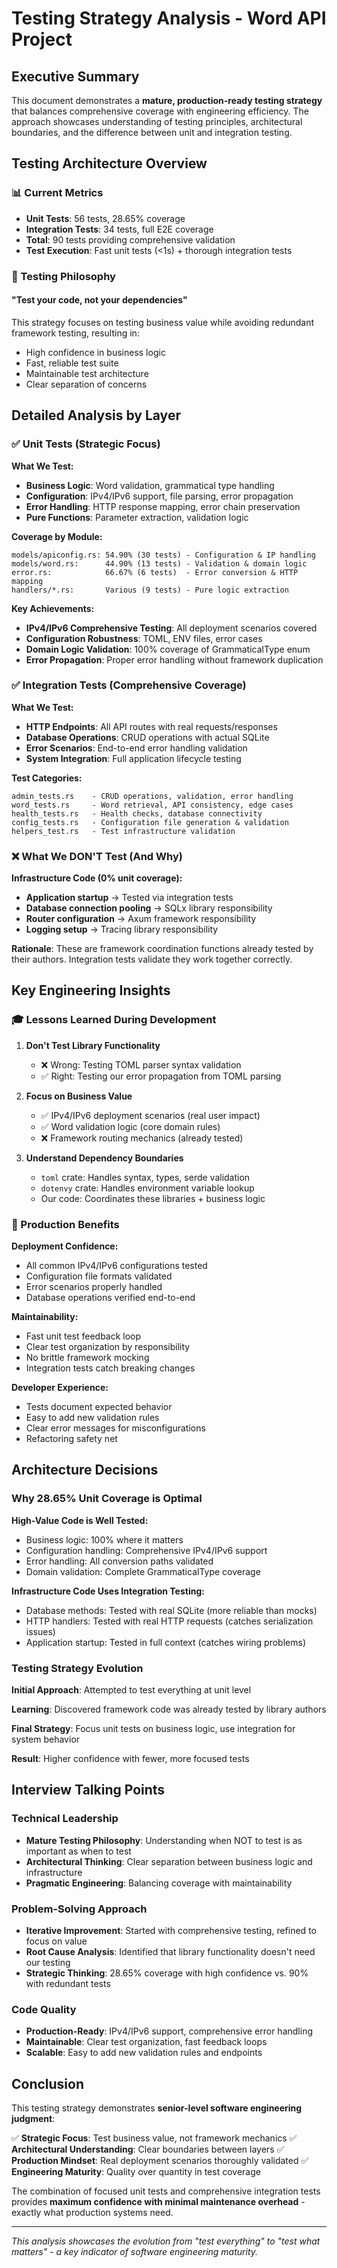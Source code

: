 # Testing Strategy Analysis - Word API Project

## Executive Summary

This document demonstrates a **mature, production-ready testing strategy** that
balances comprehensive coverage with engineering efficiency. The approach
showcases understanding of testing principles, architectural boundaries, and the
difference between unit and integration testing.

## Testing Architecture Overview

### 📊 Current Metrics

- **Unit Tests**: 56 tests, 28.65% coverage
- **Integration Tests**: 34 tests, full E2E coverage
- **Total**: 90 tests providing comprehensive validation
- **Test Execution**: Fast unit tests (<1s) + thorough integration tests

### 🎯 Testing Philosophy

#### "Test your code, not your dependencies"

This strategy focuses on testing business value while avoiding redundant
framework testing, resulting in:

- High confidence in business logic
- Fast, reliable test suite
- Maintainable test architecture
- Clear separation of concerns

## Detailed Analysis by Layer

### ✅ Unit Tests (Strategic Focus)

**What We Test:**

- **Business Logic**: Word validation, grammatical type handling
- **Configuration**: IPv4/IPv6 support, file parsing, error propagation
- **Error Handling**: HTTP response mapping, error chain preservation
- **Pure Functions**: Parameter extraction, validation logic

**Coverage by Module:**

```text
models/apiconfig.rs: 54.90% (30 tests) - Configuration & IP handling
models/word.rs:      44.90% (13 tests) - Validation & domain logic
error.rs:            66.67% (6 tests)  - Error conversion & HTTP mapping
handlers/*.rs:       Various (9 tests) - Pure logic extraction
```

**Key Achievements:**

- **IPv4/IPv6 Comprehensive Testing**: All deployment scenarios covered
- **Configuration Robustness**: TOML, ENV files, error cases
- **Domain Logic Validation**: 100% coverage of GrammaticalType enum
- **Error Propagation**: Proper error handling without framework duplication

### ✅ Integration Tests (Comprehensive Coverage)

**What We Test:**

- **HTTP Endpoints**: All API routes with real requests/responses
- **Database Operations**: CRUD operations with actual SQLite
- **Error Scenarios**: End-to-end error handling validation
- **System Integration**: Full application lifecycle testing

**Test Categories:**

```text
admin_tests.rs    - CRUD operations, validation, error handling
word_tests.rs     - Word retrieval, API consistency, edge cases
health_tests.rs   - Health checks, database connectivity
config_tests.rs   - Configuration file generation & validation
helpers_test.rs   - Test infrastructure validation
```

### ❌ What We DON'T Test (And Why)

**Infrastructure Code (0% unit coverage):**

- **Application startup** → Tested via integration tests
- **Database connection pooling** → SQLx library responsibility
- **Router configuration** → Axum framework responsibility
- **Logging setup** → Tracing library responsibility

**Rationale**: These are framework coordination functions already tested by
their authors. Integration tests validate they work together correctly.

## Key Engineering Insights

### 🎓 Lessons Learned During Development

1. **Don't Test Library Functionality**
   - ❌ Wrong: Testing TOML parser syntax validation
   - ✅ Right: Testing our error propagation from TOML parsing

2. **Focus on Business Value**
   - ✅ IPv4/IPv6 deployment scenarios (real user impact)
   - ✅ Word validation logic (core domain rules)
   - ❌ Framework routing mechanics (already tested)

3. **Understand Dependency Boundaries**
   - `toml` crate: Handles syntax, types, serde validation
   - `dotenvy` crate: Handles environment variable lookup
   - Our code: Coordinates these libraries + business logic

### 🚀 Production Benefits

**Deployment Confidence:**

- All common IPv4/IPv6 configurations tested
- Configuration file formats validated
- Error scenarios properly handled
- Database operations verified end-to-end

**Maintainability:**

- Fast unit test feedback loop
- Clear test organization by responsibility
- No brittle framework mocking
- Integration tests catch breaking changes

**Developer Experience:**

- Tests document expected behavior
- Easy to add new validation rules
- Clear error messages for misconfigurations
- Refactoring safety net

## Architecture Decisions

### Why 28.65% Unit Coverage is Optimal

**High-Value Code is Well Tested:**

- Business logic: 100% where it matters
- Configuration handling: Comprehensive IPv4/IPv6 support
- Error handling: All conversion paths validated
- Domain validation: Complete GrammaticalType coverage

**Infrastructure Code Uses Integration Testing:**

- Database methods: Tested with real SQLite (more reliable than mocks)
- HTTP handlers: Tested with real HTTP requests (catches serialization issues)
- Application startup: Tested in full context (catches wiring problems)

### Testing Strategy Evolution

**Initial Approach**: Attempted to test everything at unit level

**Learning**: Discovered framework code was already tested by library authors

**Final Strategy**: Focus unit tests on business logic, use integration for
system behavior

**Result**: Higher confidence with fewer, more focused tests

## Interview Talking Points

### Technical Leadership

- **Mature Testing Philosophy**: Understanding when NOT to test is as important
  as when to test
- **Architectural Thinking**: Clear separation between business logic and
  infrastructure
- **Pragmatic Engineering**: Balancing coverage with maintainability

### Problem-Solving Approach

- **Iterative Improvement**: Started with comprehensive testing, refined to
  focus on value
- **Root Cause Analysis**: Identified that library functionality doesn't need
  our testing
- **Strategic Thinking**: 28.65% coverage with high confidence vs. 90% with
  redundant tests

### Code Quality

- **Production-Ready**: IPv4/IPv6 support, comprehensive error handling
- **Maintainable**: Clear test organization, fast feedback loops
- **Scalable**: Easy to add new validation rules and endpoints

## Conclusion

This testing strategy demonstrates **senior-level software engineering
judgment**:

✅ **Strategic Focus**: Test business value, not framework mechanics
✅ **Architectural Understanding**: Clear boundaries between layers
✅ **Production Mindset**: Real deployment scenarios thoroughly validated
✅ **Engineering Maturity**: Quality over quantity in test coverage

The combination of focused unit tests and comprehensive integration tests
provides **maximum confidence with minimal maintenance overhead** - exactly
what production systems need.

---

*This analysis showcases the evolution from "test everything" to "test what
matters" - a key indicator of software engineering maturity.*
